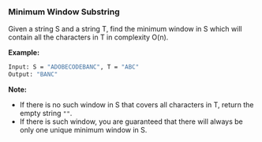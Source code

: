 ### Minimum Window Substring

Given a string S and a string T, find the minimum window in S which will contain all the characters in T in complexity O(n).

**Example:**

```bash
Input: S = "ADOBECODEBANC", T = "ABC"
Output: "BANC"
```

**Note:**

- If there is no such window in S that covers all characters in T, return the empty string `""`.
- If there is such window, you are guaranteed that there will always be only one unique minimum window in S.